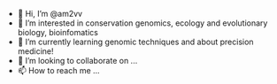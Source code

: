 - 👋 Hi, I’m @am2vv
- 👀 I’m interested in conservation genomics, ecology and evolutionary biology, bioinfomatics
- 🌱 I’m currently learning genomic techniques and about precision medicine!
- 💞️ I’m looking to collaborate on ...
- 📫 How to reach me ...

<!---
am2vv/am2vv is a ✨ special ✨ repository because its `README.md` (this file) appears on your GitHub profile.
You can click the Preview link to take a look at your changes.
--->
